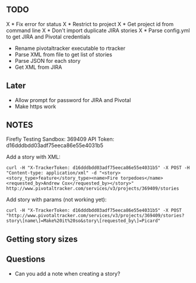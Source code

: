 ## TODO

X * Fix error for status
X * Restrict to project
X * Get project id from command line
X * Don't import duplicate JIRA stories
X * Parse config.yml to get JIRA and Pivotal credentials

* Rename pivotaltracker executable to rtracker
* Parse XML from file to get list of stories
* Parse JSON for each story
* Get XML from JIRA

## Later

* Allow prompt for password for JIRA and Pivotal
* Make https work

## NOTES

Firefly Testing Sandbox: 369409
API Token: d16dddbdd03adf75eeca86e55e4031b5

Add a story with XML:

    curl -H "X-TrackerToken: d16dddbdd03adf75eeca86e55e4031b5" -X POST -H "Content-type: application/xml" -d "<story><story_type>feature</story_type><name>Fire torpedoes</name><requested_by>Andrew Cox</requested_by></story>" http://www.pivotaltracker.com/services/v3/projects/369409/stories

Add story with params (not working yet):

    curl -H "X-TrackerToken: d16dddbdd03adf75eeca86e55e4031b5" -X POST "http://www.pivotaltracker.com/services/v3/projects/369409/stories?story\[name\]=Make%20it%20so&story\[requested_by\]=Picard"

## Getting story sizes



## Questions

* Can you add a note when creating a story?
